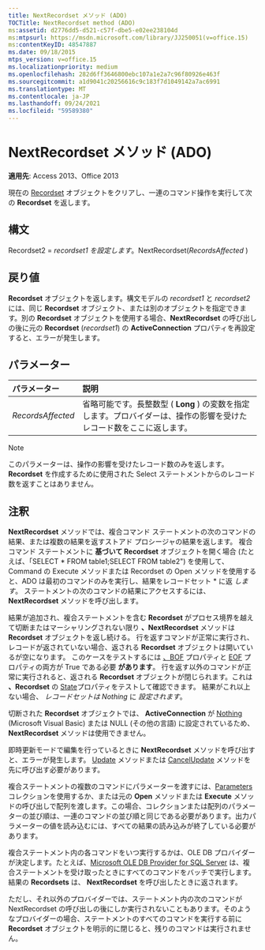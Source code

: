 ```yaml
---
title: NextRecordset メソッド (ADO)
TOCTitle: NextRecordset method (ADO)
ms:assetid: d2776dd5-d521-c57f-dbe5-e02ee238104d
ms:mtpsurl: https://msdn.microsoft.com/library/JJ250051(v=office.15)
ms:contentKeyID: 48547887
ms.date: 09/18/2015
mtps_version: v=office.15
ms.localizationpriority: medium
ms.openlocfilehash: 282d6ff3646800ebc107a1e2a7c96f80926e463f
ms.sourcegitcommit: a1d9041c20256616c9c183f7d1049142a7ac6991
ms.translationtype: MT
ms.contentlocale: ja-JP
ms.lasthandoff: 09/24/2021
ms.locfileid: "59589380"
---
```

# <a name="nextrecordset-method-ado"></a>NextRecordset メソッド (ADO)

**適用先**: Access 2013、Office 2013
 
現在の [Recordset](recordset-object-ado.md) オブジェクトをクリアし、一連のコマンド操作を実行して次の **Recordset** を返します。

## <a name="syntax"></a>構文

Recordset2   =  *recordset1 を設定します*。NextRecordset(*RecordsAffected* )

## <a name="return-value"></a>戻り値

**Recordset** オブジェクトを返します。構文モデルの *recordset1* と *recordset2* には、同じ **Recordset** オブジェクト、または別のオブジェクトを指定できます。別の **Recordset** オブジェクトを使用する場合、**NextRecordset** の呼び出しの後に元の **Recordset** (*recordset1*) の **ActiveConnection** プロパティを再設定すると、エラーが発生します。

## <a name="parameters"></a>パラメーター

|パラメーター|説明|
|:--------|:----------|
|*RecordsAffected* |省略可能です。長整数型 ( **Long** ) の変数を指定します。プロバイダーは、操作の影響を受けたレコード数をここに返します。|

> [!NOTE]
> このパラメーターは、操作の影響を受けたレコード数のみを返します。**Recordset** を作成するために使用された Select ステートメントからのレコード数を返すことはありません。

## <a name="remarks"></a>注釈

**NextRecordset** メソッドでは、複合コマンド ステートメントの次のコマンドの結果、または複数の結果を返すストアド プロシージャの結果を返します。 複合コマンド ステートメントに **基づいて Recordset** オブジェクトを開く場合 (たとえば、「SELECT \* FROM table1;SELECT FROM table2") を使用して、Command の Execute メソッドまたは Recordset の Open メソッドを使用すると、ADO は最初のコマンドのみを実行し、結果をレコードセット \* に返 *します*。 [](https://docs.microsoft.com/office/vba/access/concepts/miscellaneous/execute-method-ado-command) [](command-object-ado.md) [](open-method-ado-recordset.md)  ステートメントの次のコマンドの結果にアクセスするには、 **NextRecordset** メソッドを呼び出します。

結果が追加され、複合ステートメントを含む **Recordset** がプロセス境界を越えて切断またはマーシャリングされない限り **、NextRecordset** メソッドは **Recordset** オブジェクトを返し続ける。 行を返すコマンドが正常に実行され、レコードが返されていない場合、返される **Recordset** オブジェクトは開いているが空になります。 このケースをテストするには [、BOF](bof-eof-properties-ado.md) プロパティと [EOF](bof-eof-properties-ado.md) プロパティの両方が True である必要 **があります**。 行を返す以外のコマンドが正常に実行されると、返される **Recordset** オブジェクトが閉じられます。これは **、Recordset** の [State](state-property-ado.md)プロパティをテストして確認できます。 結果がこれ以上ない場合、 *レコードセットは Nothing* に *設定されます*。

切断された **Recordset** オブジェクトでは、 **ActiveConnection** が [Nothing](activeconnection-property-ado.md) (Microsoft Visual Basic) または NULL (その他の言語) に設定されているため、 **NextRecordset** メソッドは使用できません。

即時更新モードで編集を行っているときに **NextRecordset** メソッドを呼び出すと、エラーが発生します。 [Update](update-method-ado.md) メソッドまたは [CancelUpdate](cancelupdate-method-ado.md) メソッドを先に呼び出す必要があります。

複合ステートメントの複数のコマンドにパラメーターを渡すには、[Parameters](parameters-collection-ado.md) コレクションを使用するか、または元の **Open** メソッドまたは **Execute** メソッドの呼び出しで配列を渡します。この場合、コレクションまたは配列のパラメーターの並び順は、一連のコマンドの並び順と同じである必要があります。出力パラメーターの値を読み込むには、すべての結果の読み込みが終了している必要があります。

複合ステートメント内の各コマンドをいつ実行するかは、OLE DB プロバイダーが決定します。たとえば、[Microsoft OLE DB Provider for SQL Server](microsoft-ole-db-provider-for-sql-server.md) は、複合ステートメントを受け取ったときにすべてのコマンドをバッチで実行します。結果の **Recordsets** は、 **NextRecordset** を呼び出したときに返されます。

ただし、それ以外のプロバイダーでは、ステートメント内の次のコマンドが NextRecordset の呼び出しの後にしか実行されないこともあります。そのようなプロバイダーの場合、ステートメントのすべてのコマンドを実行する前に **Recordset** オブジェクトを明示的に閉じると、残りのコマンドは実行されません。

